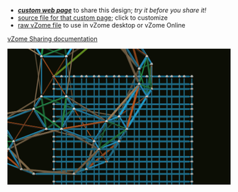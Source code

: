 
 - [***custom web page***][post] to share this design; *try it before you share it!*
 - [source file for that custom page][source]; click to customize
 - [raw vZome file][raw] to use in vZome desktop or vZome Online

[vZome Sharing documentation](https://vzome.github.io/vzome/sharing.html#how-it-works)

![Image](<phi-grid-demo.png>)


[post]: <https://vorth.github.io/vzome-sharing/2010/07/19/phi-grid-demo-00-33-53.html>
[source]: <https://github.com/vorth/vzome-sharing/edit/main/_posts/2010-07-19-phi-grid-demo-00-33-53.md>
[raw]: <https://raw.githubusercontent.com/vorth/vzome-sharing/main/2010/07/19/00-33-53-phi-grid-demo/phi-grid-demo.vZome>